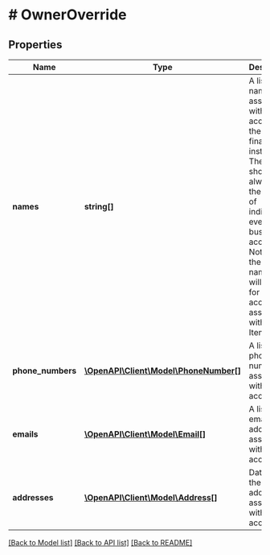 # # OwnerOverride

## Properties

Name | Type | Description | Notes
------------ | ------------- | ------------- | -------------
**names** | **string[]** | A list of names associated with the account by the financial institution. These should always be the names of individuals, even for business accounts. Note that the same name data will be used for all accounts associated with an Item. |
**phone_numbers** | [**\OpenAPI\Client\Model\PhoneNumber[]**](PhoneNumber.md) | A list of phone numbers associated with the account. |
**emails** | [**\OpenAPI\Client\Model\Email[]**](Email.md) | A list of email addresses associated with the account. |
**addresses** | [**\OpenAPI\Client\Model\Address[]**](Address.md) | Data about the various addresses associated with the account. |

[[Back to Model list]](../../README.md#models) [[Back to API list]](../../README.md#endpoints) [[Back to README]](../../README.md)
